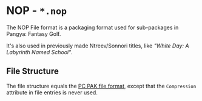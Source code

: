 # NOP - `*.nop`

The NOP File format is a packaging format used for sub-packages in Pangya: Fantasy Golf.

It's also used in previously made Ntreev/Sonnori titles, like _"White Day: A Labyrinth Named School"_.

## File Structure

The file structure equals the [PC PAK file format](../PC/PAK.md), except that the `Compression` attribute in file entries is never used.